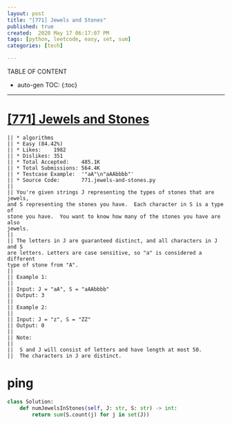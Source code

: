 ```yaml
---
layout: post
title: "[771] Jewels and Stones"
published: true
created:  2020 May 17 06:17:07 PM
tags: [python, leetcode, easy, set, sum]
categories: [tech]

---
```


TABLE OF CONTENT

* auto-gen TOC:
{:toc}

- - -


# [[771] Jewels and Stones](https://leetcode.com/problems/jewels-and-stones/description/)

    || * algorithms
    || * Easy (84.42%)
    || * Likes:    1982
    || * Dislikes: 351
    || * Total Accepted:    485.1K
    || * Total Submissions: 564.4K
    || * Testcase Example:  '"aA"\n"aAAbbbb"'
    || * Source Code:       771.jewels-and-stones.py
    || 
    || You're given strings J representing the types of stones that are jewels,
    and S representing the stones you have.  Each character in S is a type of
    stone you have.  You want to know how many of the stones you have are also
    jewels.
    || 
    || The letters in J are guaranteed distinct, and all characters in J and S
    are letters. Letters are case sensitive, so "a" is considered a different
    type of stone from "A".
    || 
    || Example 1:
    || 
    || Input: J = "aA", S = "aAAbbbb"
    || Output: 3
    || 
    || Example 2:
    || 
    || Input: J = "z", S = "ZZ"
    || Output: 0
    || 
    || Note:
    || 
    || 	S and J will consist of letters and have length at most 50.
    || 	The characters in J are distinct.

# ping

```python
class Solution:
    def numJewelsInStones(self, J: str, S: str) -> int:
        return sum(S.count(j) for j in set(J))
```


